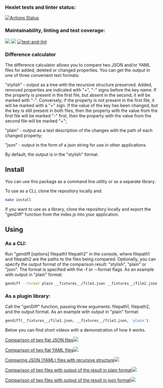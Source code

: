 ### Hexlet tests and linter status:
[![Actions Status](https://github.com/Kwenoth/frontend-project-lvl2/workflows/hexlet-check/badge.svg)](https://github.com/Kwenoth/frontend-project-lvl2/actions)

### Maintainability, linting and test coverage:
<a href="https://codeclimate.com/github/Kwenoth/frontend-project-lvl2/maintainability"><img src="https://api.codeclimate.com/v1/badges/477173fd1733828fea1d/maintainability" /></a> <a href="https://codeclimate.com/github/Kwenoth/frontend-project-lvl2/test_coverage"><img src="https://api.codeclimate.com/v1/badges/477173fd1733828fea1d/test_coverage" /></a> [![test-and-lint](https://github.com/Kwenoth/frontend-project-lvl2/actions/workflows/test-and-lint.yml/badge.svg)](https://github.com/Kwenoth/frontend-project-lvl2/actions/workflows/test-and-lint.yml)

### Difference calculator

The difference calculator allows you to compare two JSON and/or YAML files for added, deleted or changed properties. You can get the output in one of three convenient text formats:

"stylish" - output as a tree with the recursive structure preserved. Added, removed properties are indicated with "+", "-" signs before the key name. If the property is present in the first file, but absent in the second, it will be marked with "-". Conversely, if the property is not present in the first file, it will be marked with a "+" sign.  If the value of the key has been changed, but the key is still present in both files, then the property with the value from the first file will be marked "-" first, then the property with the value from the second file will be marked "+";

"plain" - output as a text description of the changes with the path of each changed property;

"json" - output in the form of a json string for use in other applications.

By default, the output is in the "stylish" format.

## Install

You can use this package as a command line utility or as a separate library.

To use as a CLI, clone the repository locally and:

```sh
make install
```

If you want to use as a library, clone the repository locally and export the "genDiff" function from the index.js into your application.

## Using

### As a CLI:

Run "gendiff [options] filepath1 filepath2" in the console, where filepath1 and filepath2 are the paths to the files being compared. Optionally, you can specify the output format of the comparison result: "stylish", "plain" or "json". The format is specified with the -f or --format flags.
As an example with output in "plain" format:

```sh
gendiff --format plain __fixtures__/file1.json __fixtures__/file2.json
```

### As a plugin library:

Call the "genDiff" function, passing three arguments: filepath1, filepath2, and the output format.
As an example with output in "plain" format:

```sh
gendiff(__fixtures__/file1.json, __fixtures__/file2.json, 'plain').
```

Below you can find short videos with a demonstration of how it works.

<a href="https://asciinema.org/a/514628" target="_blank">Comparison of two flat JSON files<img src="https://asciinema.org/a/514628.svg" /></a>

<a href="https://asciinema.org/a/515235" target="_blank">Comparison of two flat YAML files<img src="https://asciinema.org/a/515235.svg" /></a>

<a href="https://asciinema.org/a/516195" target="_blank">Comparing JSON (YAML) files with recursive structure<img src="https://asciinema.org/a/516195.svg" /></a>

<a href="https://asciinema.org/a/516873" target="_blank">Comparison of two files with output of the result in plain format<img src="https://asciinema.org/a/516873.svg" /></a>

<a href="https://asciinema.org/a/516905" target="_blank">Comparison of two files with output of the result in json format<img src="https://asciinema.org/a/516905.svg" /></a>
